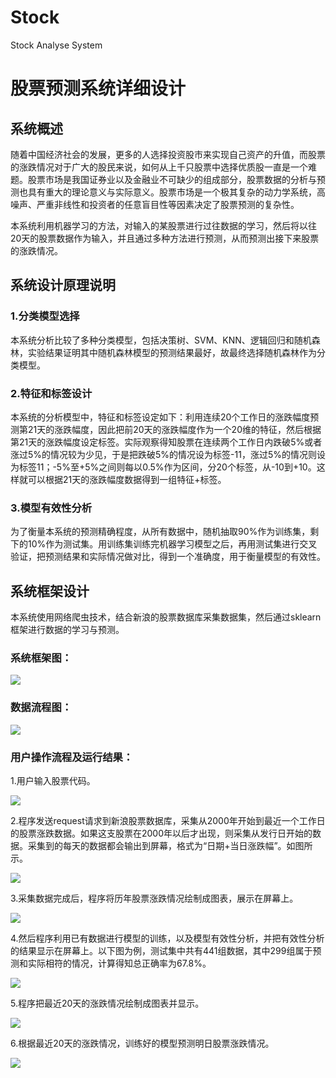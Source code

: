 # Stock
Stock Analyse System
# 股票预测系统详细设计

## 系统概述

随着中国经济社会的发展，更多的人选择投资股市来实现自己资产的升值，而股票的涨跌情况对于广大的股民来说，如何从上千只股票中选择优质股一直是一个难题。股票市场是我国证券业以及金融业不可缺少的组成部分，股票数据的分析与预测也具有重大的理论意义与实际意义。股票市场是一个极其复杂的动力学系统，高噪声、严重非线性和投资者的任意盲目性等因素决定了股票预测的复杂性。

本系统利用机器学习的方法，对输入的某股票进行过往数据的学习，然后将以往20天的股票数据作为输入，并且通过多种方法进行预测，从而预测出接下来股票的涨跌情况。

## 系统设计原理说明

### 1.分类模型选择

本系统分析比较了多种分类模型，包括决策树、SVM、KNN、逻辑回归和随机森林，实验结果证明其中随机森林模型的预测结果最好，故最终选择随机森林作为分类模型。

### 2.特征和标签设计

本系统的分析模型中，特征和标签设定如下：利用连续20个工作日的涨跌幅度预测第21天的涨跌幅度，因此把前20天的涨跌幅度作为一个20维的特征，然后根据第21天的涨跌幅度设定标签。实际观察得知股票在连续两个工作日内跌破5%或者涨过5%的情况较为少见，于是把跌破5%的情况设为标签-11，涨过5%的情况则设为标签11；-5%至+5%之间则每以0.5%作为区间，分20个标签，从-10到+10。这样就可以根据21天的涨跌幅度数据得到一组特征+标签。

### 3.模型有效性分析

为了衡量本系统的预测精确程度，从所有数据中，随机抽取90%作为训练集，剩下的10%作为测试集。用训练集训练完机器学习模型之后，再用测试集进行交叉验证，把预测结果和实际情况做对比，得到一个准确度，用于衡量模型的有效性。

## 系统框架设计

本系统使用网络爬虫技术，结合新浪的股票数据库采集数据集，然后通过sklearn框架进行数据的学习与预测。

### 系统框架图：

![](https://github.com/chuochuoyouyugroup/Stock/blob/master/21.png)

### 数据流程图：

![](https://github.com/chuochuoyouyugroup/Stock/blob/master/22.png)

### 用户操作流程及运行结果：

1.用户输入股票代码。

![](https://github.com/chuochuoyouyugroup/Stock/blob/master/23.png)

2.程序发送request请求到新浪股票数据库，采集从2000年开始到最近一个工作日的股票涨跌数据。如果这支股票在2000年以后才出现，则采集从发行日开始的数据。采集到的每天的数据都会输出到屏幕，格式为“日期+当日涨跌幅”。如图所示。

![](https://github.com/chuochuoyouyugroup/Stock/blob/master/24.png)

3.采集数据完成后，程序将历年股票涨跌情况绘制成图表，展示在屏幕上。

![](https://github.com/chuochuoyouyugroup/Stock/blob/master/25.png)

4.然后程序利用已有数据进行模型的训练，以及模型有效性分析，并把有效性分析的结果显示在屏幕上。以下图为例，测试集中共有441组数据，其中299组属于预测和实际相符的情况，计算得知总正确率为67.8%。

![](https://github.com/chuochuoyouyugroup/Stock/blob/master/26.png)

5.程序把最近20天的涨跌情况绘制成图表并显示。

![](https://github.com/chuochuoyouyugroup/Stock/blob/master/27.png)

6.根据最近20天的涨跌情况，训练好的模型预测明日股票涨跌情况。

![](https://github.com/chuochuoyouyugroup/Stock/blob/master/28.png)

